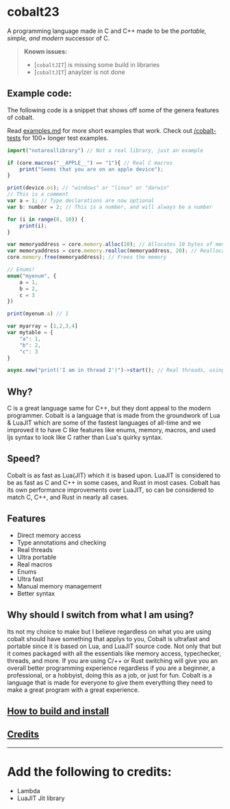 # cobalt23
A programming language made in C and C++ made to be the *portable, simple, and modern* successor of C.

> **Known issues:**
> - [`cobaltJIT`] is missing some build in libraries
> - [`cobaltJIT`] anaylzer is not done
## Example code:
The following code is a snippet that shows off some of the genera features of cobalt.

Read [examples.md](/Examples.md) for more short examples that work. 
Check out [/cobalt-tests](/cobalt23-tests/) for 100+ longer test examples.

```js
import("notareallibrary") // Not a real library, just an example

if (core.macros("__APPLE__") == "1"){ // Real C macros
    print("Seems that you are on an apple device");
}

print(device.os); // "windows" or "linux" or "darwin"
// This is a comment
var a = 1; // Type declarations are now optional
var b: number = 2; // This is a number, and will always be a number

for (i in range(0, 10)) {
    print(i);
}

var memoryaddress = core.memory.alloc(10); // Allocates 10 bytes of memory
var memoryaddress = core.memory.realloc(memoryaddress, 20); // Reallocates 20 bytes of memory
core.memory.free(memoryaddress); // Frees the memory

// Enums!
enum("myenum", {
    a = 1,
    b = 2,
    c = 3
})

print(myenum.a) // 1

var myarray = [1,2,3,4]
var mytable = {
    "a": 1,
    "b": 2,
    "c": 3
}

async.new("print('I am in thread 2')")->start(); // Real threads, using pthreads and windows threads
```

## Why?
C is a great language same for C++, but they dont appeal to the modern programmer. Cobalt is a language that is made from the groundwork of Lua & LuaJIT which are some of the fastest languages of all-time and we improved it
to have C like features like enums, memory, macros, and used ljs syntax to look like C rather than Lua's quirky
syntax.

## Speed?
Cobalt is as fast as Lua(JIT) which it is based upon. LuaJIT is considered to be as fast as C and C++ in some cases, and Rust in most cases. Cobalt has its own performance improvements over LuaJIT, so can be considered to
match C, C++, and Rust in nearly all cases.

## Features
- Direct memory access
- Type annotations and checking
- Real threads
- Ultra portable
- Real macros
- Enums
- Ultra fast
- Manual memory management
- Better syntax

## Why should I switch from what I am using?
Its not my choice to make but I believe regardless on what you are using cobalt should have something that applys to you, Cobalt is ultrafast and portable
since it is based on Lua, and LuaJIT source code. Not only that but it comes packaged with all the essentials
like memory access, typechecker, threads, and more. If you are using C/++ or Rust switching will give you
an overall better programming experience regardless if you are a beginner, a professional, or a hobbyist,
doing this as a job, or just for fun. Cobalt is a language that is made for everyone to give them
everything they need to make a great program with a great experience.

## [How to build and install](/build.md)
## [Credits](/COPYRIGHTS.md)
***

# Add the following to credits:
- Lambda
- LuaJIT Jit library
